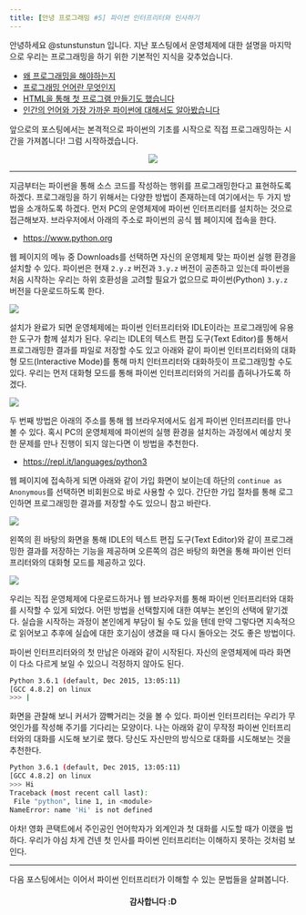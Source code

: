 ```yaml
---
title: [안녕 프로그래밍 #5] 파이썬 인터프리터와 인사하기
---
```


안녕하세요 @stunstunstun 입니다. 지난 포스팅에서 운영체제에 대한 설명을 마지막으로 우리는 프로그래밍을 하기 위한 기본적인 지식을 갖추었습니다.

- [왜 프로그래밍을 해야하는지](https://steemit.com/kr-newbie/@stunstunstun/5yq8pr)
- [프로그래밍 언어란 무엇인지](https://steemit.com/kr/@stunstunstun/azmbo)
- [HTML을 통해 첫 프로그램 만들기도 했습니다](https://steemit.com/kr/@stunstunstun/2-html)
- [인간의 언어와 가장 가까운 파이썬에 대해서도 알아봤습니다](https://steemit.com/kr/@stunstunstun/3)

앞으로의 포스팅에서는 본격적으로 파이썬의 기초를 시작으로 직접 프로그래밍하는 시간을 가져봅니다! 그럼 시작하겠습니다.

<div align='center'>
<center><img src='https://image.toast.com/aaaaahq/Hola%20Programming%20Cover.png' /></center>
</div>

---

지금부터는 파이썬을 통해 소스 코드를 작성하는 행위를 프로그래밍한다고 표현하도록 하겠다. 프로그래밍을 하기 위해서는 다양한 방법이 존재하는데 여기에서는 두 가지 방법을 소개하도록 하겠다. 먼저 PC의 운영체제에 파이썬 인터프리터를 설치하는 것으로 접근해보자. 브라우저에서 아래의 주소로 파이썬의 공식 웹 페이지에 접속을 한다.

- https://www.python.org 

웹 페이지의 메뉴 중 Downloads를 선택하면 자신의 운영체제 맞는 파이썬 실행 환경을 설치할 수 있다. 파이썬은 현재 `2.y.z` 버전과 `3.y.z` 버전이 공존하고 있는데 파이썬을 처음 시작하는 우리는 하위 호환성을 고려할 필요가 없으므로 파이썬(Python) `3.y.z` 버전을 다운로드하도록 한다. 

<img src='https://image.toast.com/aaaaahq/image12.png' />

설치가 완료가 되면 운영체제에는 파이썬 인터프리터와 IDLE이라는 프로그래밍에 유용한 도구가 함께 설치가 된다. 우리는 IDLE의 텍스트 편집 도구(Text Editor)를 통해서 프로그래밍한 결과를 파일로 저장할 수도 있고 아래와 같이 파이썬 인터프리터와의 대화형 모드(Interactive Mode)를 통해 마치 인터프리터와 대화하듯이 프로그래밍할 수도 있다. 우리는 먼저 대화형 모드를 통해 파이썬 인터프리터와의 거리를 좁혀나가도록 하겠다.

<img src='https://image.toast.com/aaaaahq/image3.png' />

두 번째 방법은 아래의 주소를 통해 웹 브라우저에서도 쉽게 파이썬 인터프리터를 만나볼 수 있다. 혹시 PC의 운영체제에 파이썬의 실행 환경을 설치하는 과정에서 예상치 못한 문제를 만나 진행이 되지 않는다면 이 방법을 추천한다.

- https://repl.it/languages/python3 

웹 페이지에 접속하게 되면 아래와 같이 가입 화면이 보이는데 하단의 `continue as Anonymous`를  선택하면 비회원으로 바로 사용할 수 있다. 간단한 가입 절차를 통해 로그인하면 프로그래밍한 결과를 저장할 수도 있으니 참고 바란다.

<img src='https://image.toast.com/aaaaahq/image9.png' />

왼쪽의 흰 바탕의 화면을 통해 IDLE의 텍스트 편집 도구(Text Editor)와 같이 프로그래밍한 결과를 저장하는 기능을 제공하며 오른쪽의 검은 바탕의 화면을 통해 파이썬 인터프리터와의 대화형 모드를 제공하고 있다.

<img src='https://image.toast.com/aaaaahq/image2.png' />

우리는 직접 운영체제에 다운로드하거나 웹 브라우저를 통해 파이썬 인터프리터와 대화를 시작할 수 있게 되었다. 어떤 방법을 선택할지에 대한 여부는 본인의 선택에 맡기겠다. 실습을 시작하는 과정이 본인에게 부담이 될 수도 있을 텐데 만약 그렇다면 지속적으로 읽어보고 추후에 실습에 대한 호기심이 생겼을 때 다시 돌아오는 것도 좋은 방법이다.

파이썬 인터프리터와의 첫 만남은 아래와 같이 시작된다. 자신의 운영체제에 따라 화면이 다소 다르게 보일 수 있으니 걱정하지 않아도 된다.

```bash
Python 3.6.1 (default, Dec 2015, 13:05:11)
[GCC 4.8.2] on linux
>>> |
```

화면을 관찰해 보니 커서가 깜빡거리는 것을 볼 수 있다. 파이썬 인터프리터는 우리가 무엇인가를 작성해 주기를 기다리는 모양이다. 나는 아래와 같이 무작정 파이썬 인터프리터와의 대화를 시도해 보기로 했다. 당신도 자신만의 방식으로 대화를 시도해보는 것을 추천한다.

```bash
Python 3.6.1 (default, Dec 2015, 13:05:11)
[GCC 4.8.2] on linux
>>> Hi
Traceback (most recent call last):
 File "python", line 1, in <module>
NameError: name 'Hi' is not defined
```

아차! 영화 콘택트에서 주인공인 언어학자가 외계인과 첫 대화를 시도할 때가 이랬을 법하다. 우리가 야심 차게 건넨 첫 인사를 파이썬 인터프리터는 이해하지 못하는 것처럼 보인다.

---

다음 포스팅에서는 이어서 파이썬 인터프리터가 이해할 수 있는 문법들을 살펴봅니다.

<div align='center'><center><h4>감사합니다 :D</h4></center></div>


